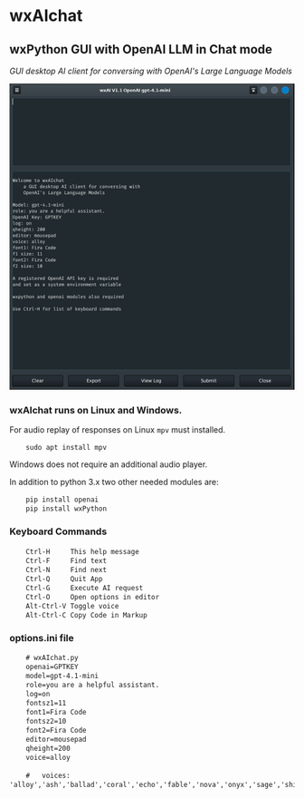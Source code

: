 # wxAIchat
## wxPython GUI with OpenAI LLM in Chat mode

_GUI desktop AI client for conversing with
    OpenAI's Large Language Models_
    
![image of the app on the desktop](images/wxAIchat.png "GUI")

### wxAIchat runs on Linux and Windows.

For audio replay of responses on Linux `mpv` must installed.

        sudo apt install mpv

Windows does not require an additional audio player.

In addition to python 3.x two other needed modules are:

        pip install openai
        pip install wxPython
        
### Keyboard Commands

        Ctrl-H     This help message
        Ctrl-F     Find text
        Ctrl-N     Find next
        Ctrl-Q     Quit App
        Ctrl-G     Execute AI request
        Ctrl-O     Open options in editor
        Alt-Ctrl-V Toggle voice
        Alt-Ctrl-C Copy Code in Markup

### options.ini file

        # wxAIchat.py
        openai=GPTKEY
        model=gpt-4.1-mini
        role=you are a helpful assistant.
        log=on
        fontsz1=11
        font1=Fira Code
        fontsz2=10
        font2=Fira Code
        editor=mousepad
        qheight=200
        voice=alloy
        
        #   voices: 'alloy','ash','ballad','coral','echo','fable','nova','onyx','sage','shimmer'

